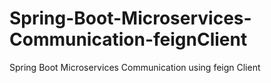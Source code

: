 # Spring-Boot-Microservices-Communication-feignClient
Spring Boot Microservices Communication using feign Client
